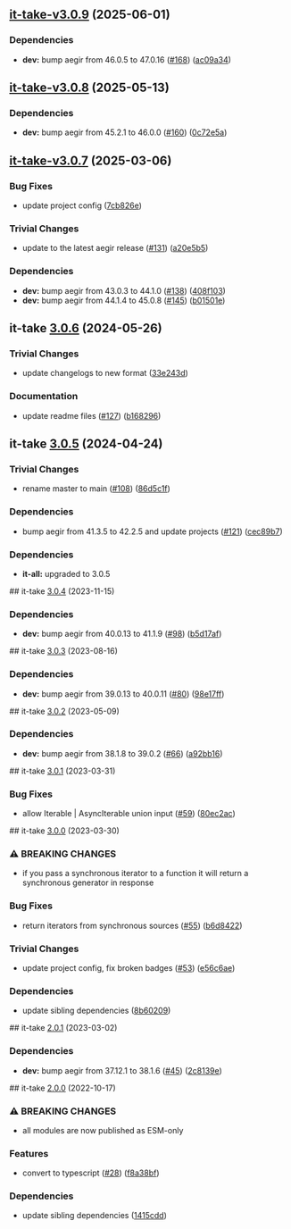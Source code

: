 ## [it-take-v3.0.9](https://github.com/achingbrain/it/compare/it-take-3.0.8...it-take-3.0.9) (2025-06-01)

### Dependencies

* **dev:** bump aegir from 46.0.5 to 47.0.16 ([#168](https://github.com/achingbrain/it/issues/168)) ([ac09a34](https://github.com/achingbrain/it/commit/ac09a34bbf8117d90d307638943c5f34724697bb))

## [it-take-v3.0.8](https://github.com/achingbrain/it/compare/it-take-3.0.7...it-take-3.0.8) (2025-05-13)

### Dependencies

* **dev:** bump aegir from 45.2.1 to 46.0.0 ([#160](https://github.com/achingbrain/it/issues/160)) ([0c72e5a](https://github.com/achingbrain/it/commit/0c72e5a14c16439d5d9db75a7a701b21ac6f7290))

## [it-take-v3.0.7](https://github.com/achingbrain/it/compare/it-take-3.0.6...it-take-3.0.7) (2025-03-06)

### Bug Fixes

* update project config ([7cb826e](https://github.com/achingbrain/it/commit/7cb826ed356e8e43b7ffea51727096c2ce87fe21))

### Trivial Changes

* update to the latest aegir release ([#131](https://github.com/achingbrain/it/issues/131)) ([a20e5b5](https://github.com/achingbrain/it/commit/a20e5b54142fd5c7db19d360f5456a8c2747cc3e))

### Dependencies

* **dev:** bump aegir from 43.0.3 to 44.1.0 ([#138](https://github.com/achingbrain/it/issues/138)) ([408f103](https://github.com/achingbrain/it/commit/408f103d17646bc101ad0c4644236bb6b64abf30))
* **dev:** bump aegir from 44.1.4 to 45.0.8 ([#145](https://github.com/achingbrain/it/issues/145)) ([b01501e](https://github.com/achingbrain/it/commit/b01501e36e5085446f459dac95ea91f0304aca1a))

## it-take [3.0.6](https://github.com/achingbrain/it/compare/it-take-3.0.5...it-take-3.0.6) (2024-05-26)


### Trivial Changes

* update changelogs to new format ([33e243d](https://github.com/achingbrain/it/commit/33e243d6ce096de7fea1d9caf137175d2043ff31))


### Documentation

* update readme files ([#127](https://github.com/achingbrain/it/issues/127)) ([b168296](https://github.com/achingbrain/it/commit/b168296357504d70ec4ec0486d6de166f8ee5446))

## it-take [3.0.5](https://github.com/achingbrain/it/compare/it-take-v3.0.4...it-take-3.0.5) (2024-04-24)


### Trivial Changes

* rename master to main ([#108](https://github.com/achingbrain/it/issues/108)) ([86d5c1f](https://github.com/achingbrain/it/commit/86d5c1f2082c79a49ef1e75511abfa7e647fd7b9))


### Dependencies

* bump aegir from 41.3.5 to 42.2.5 and update projects ([#121](https://github.com/achingbrain/it/issues/121)) ([cec89b7](https://github.com/achingbrain/it/commit/cec89b7c790bea695b053e3b6b3c255655def1cd))



### Dependencies

* **it-all:** upgraded to 3.0.5

## it-take [3.0.4](https://github.com/achingbrain/it/compare/it-take-v3.0.3...it-take-v3.0.4) (2023-11-15)


### Dependencies

* **dev:** bump aegir from 40.0.13 to 41.1.9 ([#98](https://github.com/achingbrain/it/issues/98)) ([b5d17af](https://github.com/achingbrain/it/commit/b5d17af750dfa2191423dcf06f37b06e5a866ec8))

## it-take [3.0.3](https://github.com/achingbrain/it/compare/it-take-v3.0.2...it-take-v3.0.3) (2023-08-16)


### Dependencies

* **dev:** bump aegir from 39.0.13 to 40.0.11 ([#80](https://github.com/achingbrain/it/issues/80)) ([98e17ff](https://github.com/achingbrain/it/commit/98e17ff5f108fce177d98a56c201533a415623e4))

## it-take [3.0.2](https://github.com/achingbrain/it/compare/it-take-v3.0.1...it-take-v3.0.2) (2023-05-09)


### Dependencies

* **dev:** bump aegir from 38.1.8 to 39.0.2 ([#66](https://github.com/achingbrain/it/issues/66)) ([a92bb16](https://github.com/achingbrain/it/commit/a92bb1690e8d584292e37c878d40f437036721a7))

## it-take [3.0.1](https://github.com/achingbrain/it/compare/it-take-v3.0.0...it-take-v3.0.1) (2023-03-31)


### Bug Fixes

* allow Iterable | AsyncIterable union input ([#59](https://github.com/achingbrain/it/issues/59)) ([80ec2ac](https://github.com/achingbrain/it/commit/80ec2ace4f64b6291b39cb51bc5ebe2cedba7152))

## it-take [3.0.0](https://github.com/achingbrain/it/compare/it-take-v2.0.1...it-take-v3.0.0) (2023-03-30)


### ⚠ BREAKING CHANGES

* if you pass a synchronous iterator to a function it will return a synchronous generator in response

### Bug Fixes

* return iterators from synchronous sources ([#55](https://github.com/achingbrain/it/issues/55)) ([b6d8422](https://github.com/achingbrain/it/commit/b6d84222eb8e6d8c8956810d0e2ec1f065909742))


### Trivial Changes

* update project config, fix broken badges ([#53](https://github.com/achingbrain/it/issues/53)) ([e56c6ae](https://github.com/achingbrain/it/commit/e56c6ae9a0a766b5eab77040e92b2e034ce52d2e))


### Dependencies

* update sibling dependencies ([8b60209](https://github.com/achingbrain/it/commit/8b60209d429e282f8d5e5218ee2019ae7153585b))

## it-take [2.0.1](https://github.com/achingbrain/it/compare/it-take-v2.0.0...it-take-v2.0.1) (2023-03-02)


### Dependencies

* **dev:** bump aegir from 37.12.1 to 38.1.6 ([#45](https://github.com/achingbrain/it/issues/45)) ([2c8139e](https://github.com/achingbrain/it/commit/2c8139ef060efa72c386aa3863e6c575f6f199e5))

## it-take [2.0.0](https://github.com/achingbrain/it/compare/it-take-v1.0.2...it-take-v2.0.0) (2022-10-17)


### ⚠ BREAKING CHANGES

* all modules are now published as ESM-only

### Features

* convert to typescript ([#28](https://github.com/achingbrain/it/issues/28)) ([f8a38bf](https://github.com/achingbrain/it/commit/f8a38bfb1b902e8101f1077eb33c3cea49819464))


### Dependencies

* update sibling dependencies ([1415cdd](https://github.com/achingbrain/it/commit/1415cdd019f32c08b1024e60bf3816619e361938))
